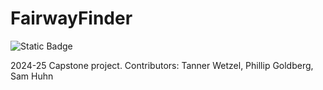 # FairwayFinder

![Static Badge](https://img.shields.io/badge/etown-capstone-blue)

2024-25 Capstone project. Contributors: Tanner Wetzel, Phillip Goldberg, Sam Huhn

